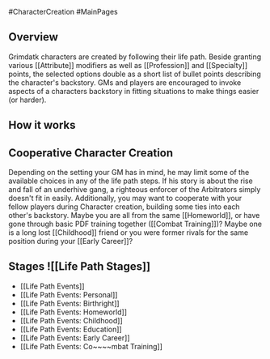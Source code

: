 #CharacterCreation #MainPages
## Overview
Grimdatk characters are created by following their life path. Beside granting various [[Attribute]] modifiers as well as [[Profession]] and [[Specialty]] points, the selected options double as a short list of bullet points describing the character's backstory. GMs and players are encouraged to invoke aspects of a characters backstory in fitting situations to make things easier (or harder).

## How it works


## Cooperative Character Creation
Depending on the setting your GM has in mind, he may limit some of the available choices in any of the life path steps. If his story is about the rise and fall of an underhive gang, a righteous enforcer of the Arbitrators simply doesn't fit in easily.
Additionally, you may want to cooperate with your fellow players during Character creation, building some ties into each other's backstory. Maybe you are all from the same [[Homeworld]], or have gone through basic PDF training together ([[Combat Training]])? Maybe one is a long lost [[Childhood]] friend or you were former rivals for the same position during your [[Early Career]]?


## Stages  ![[Life Path Stages]]


* [[Life Path Events]]
* [[Life Path Events: Personal]]
* [[Life Path Events: Birthright]]
* [[Life Path Events: Homeworld]]
* [[Life Path Events: Childhood]]
* [[Life Path Events: Education]]
* [[Life Path Events: Early Career]]
* [[Life Path Events: Co~~~~mbat Training]]